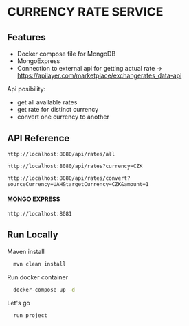 

# CURRENCY RATE SERVICE


## Features
- Docker compose file for MongoDB
- MongoExpress
- Connection to external api for getting actual rate -> https://apilayer.com/marketplace/exchangerates_data-api

Api posibility:
- get all available rates
- get rate for distinct currency
- convert one currency to another


## API Reference

```http
http://localhost:8080/api/rates/all
```
```http
http://localhost:8080/api/rates?currency=CZK
```
```http
http://localhost:8080/api/rates/convert?sourceCurrency=UAH&targetCurrency=CZK&amount=1
```
#### MONGO EXPRESS

```http
http://localhost:8081
```



## Run Locally

Maven install

```bash
  mvn clean install
```

Run docker container

```bash
  docker-compose up -d 
```

Let's go

```bash
  run project
```



